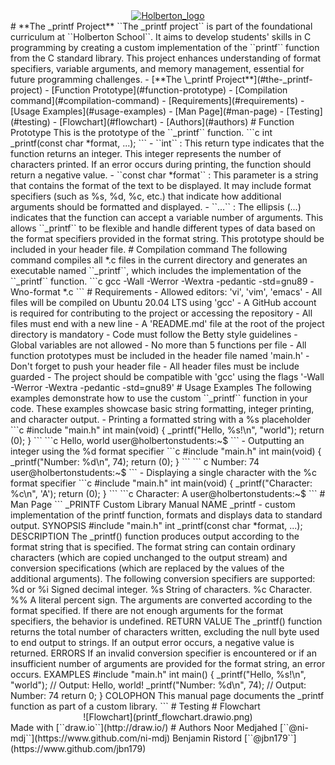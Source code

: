 <div align="center">
<a href="https://www.holbertonschool.fr">
<img src="https://i.hellowork.com/2nbfaKTuNLcEzZGqNBNhDm8coNYg-V8M_pwahVLVI0w/w:225/h:168/rt:fit/g:sm/bG9jYWw6Ly8vZWR0ZWNoL2V0YWJsaXNzZW1lbnQvbG9nby8xMzAzNy82N2YwNWQ5NC1jZjk3LTRhMjctOTQ5Zi05NDMzODQxNDNjNjQucG5n.png" alt="Holberton_logo">
</a>
</div>
# **The _printf Project**
``The _printf project`` is part of the foundational curriculum at ``Holberton School``. It aims to develop students' skills in C programming by creating a custom implementation of the ``printf`` function from the C standard library.
This project enhances understanding of format specifiers, variable arguments, and memory management, essential for future programming challenges.
- [**The \_printf Project**](#the-_printf-project)
- [Function Prototype](#function-prototype)
- [Compilation command](#compilation-command)
- [Requirements](#requirements)
- [Usage Examples](#usage-examples)
- [Man Page](#man-page)
- [Testing](#testing)
- [Flowchart](#flowchart)
- [Authors](#authors)
# Function Prototype
This is the prototype of the ``_printf`` function.
```c
int _printf(const char *format, ...);
```
- ``int`` : This return type indicates that the function returns an integer. This integer represents the number of characters printed. If an error occurs during printing, the function should return a negative value.
- ``const char *format`` : This parameter is a string that contains the format of the text to be displayed. It may include format specifiers (such as %s, %d, %c, etc.) that indicate how additional arguments should be formatted and displayed.
- ``...`` : The ellipsis (...) indicates that the function can accept a variable number of arguments. This allows ``_printf`` to be flexible and handle different types of data based on the format specifiers provided in the format string.
This prototype should be included in your header file.
# Compilation command
The following command compiles all *.c files in the current directory and generates an executable named ``_printf``, which includes the implementation of the ``_printf`` function.
```c
gcc -Wall -Werror -Wextra -pedantic -std=gnu89 -Wno-format *.c
```
# Requirements
- Allowed editors: 'vi', 'vim', 'emacs'
- All files will be compiled on Ubuntu 20.04 LTS using 'gcc'
- A GitHub account is required for contributing to the project or accessing the repository
- All files must end with a new line
- A 'README.md' file at the root of the project directory is mandatory
- Code must follow the Betty style guidelines
- Global variables are not allowed
- No more than 5 functions per file
- All function prototypes must be included in the header file named 'main.h'
- Don't forget to push your header file
- All header files must be include guarded
- The project should be compatible with 'gcc' using the flags '-Wall -Werror -Wextra -pedantic -std=gnu89'
# Usage Examples
The following examples demonstrate how to use the custom ``_printf`` function in your code.
These examples showcase basic string formatting, integer printing, and character output.
- Printing a formatted string with a %s placeholder
```c
#include "main.h"
int main(void)
{
       _printf("Hello, %s!\n", "world");
       return (0);
}
```
```c
Hello, world
user@holbertonstudents:~$
```
- Outputting an integer using the %d format specifier
```c
#include "main.h"
int main(void)
{
       _printf("Number: %d\n", 74);
       return (0);
}
```
``` c
Number: 74
user@holbertonstudents:~$
```
- Displaying a single character with the %c format specifier
```c
#include "main.h"
int main(void)
{
       _printf("Character: %c\n", 'A');
       return (0);
}
```
```c
Character: A
user@holbertonstudents:~$
```
# Man Page
```
_PRINTF                 Custom Library Manual
NAME
       _printf - custom implementation of the printf function,
                            formats and displays data to standard output.
SYNOPSIS
       #include "main.h"
       int _printf(const char *format, ...);
DESCRIPTION
       The _printf() function produces output according to the format string that is
       specified. The format string can contain ordinary characters (which are copied
       unchanged to the output stream) and conversion specifications (which are
       replaced by the values of the additional arguments).
       The following conversion specifiers are supported:
       %d or %i
              Signed decimal integer.
       %s
              String of characters.
       %c
              Character.
       %%
              A literal percent sign.
       The arguments are converted according to the format specified. If there are not
       enough arguments for the format specifiers, the behavior is undefined.
RETURN VALUE
       The _printf() function returns the total number of characters written, excluding
       the null byte used to end output to strings. If an output error occurs, a negative
       value is returned.
ERRORS
       If an invalid conversion specifier is encountered or if an insufficient number of
       arguments are provided for the format string, an error occurs.
EXAMPLES
       #include "main.h"
       int main() {
           _printf("Hello, %s!\n", "world");  // Output: Hello, world!
           _printf("Number: %d\n", 74);        // Output: Number: 74
           return 0;
       }
COLOPHON
       This manual page documents the _printf function as part of a custom library.
```
# Testing
# Flowchart
<div align="center">
![Flowchart](printf_flowchart.drawio.png)
</div>
Made with [``draw.io``](http://draw.io/)
# Authors
Noor Medjahed [``@ni-mdj``](https://www.github.com/ni-mdj)
Benjamin Ristord  [``@jbn179``](https://www.github.com/jbn179)